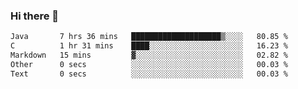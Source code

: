 ### Hi there 👋

<!--START_SECTION:waka-->

```txt
Java       7 hrs 36 mins   ████████████████████▒░░░░   80.85 %
C          1 hr 31 mins    ████░░░░░░░░░░░░░░░░░░░░░   16.23 %
Markdown   15 mins         ▓░░░░░░░░░░░░░░░░░░░░░░░░   02.82 %
Other      0 secs          ░░░░░░░░░░░░░░░░░░░░░░░░░   00.03 %
Text       0 secs          ░░░░░░░░░░░░░░░░░░░░░░░░░   00.03 %
```

<!--END_SECTION:waka-->


<!--
**AnkelMauCastillo/AnkelMauCastillo** is a ✨ _special_ ✨ repository because its `README.md` (this file) appears on your GitHub profile.

Here are some ideas to get you started:

- 🔭 I’m currently working on ...
- 🌱 I’m currently learning ...
- 👯 I’m looking to collaborate on ...
- 🤔 I’m looking for help with ...
- 💬 Ask me about ...
- 📫 How to reach me: ...
- 😄 Pronouns: ...
- ⚡ Fun fact: ...
-->
